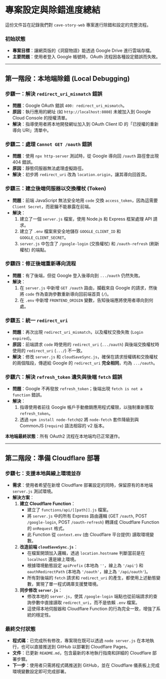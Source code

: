 # 專案設定與除錯進度總結

這份文件旨在記錄我們對 `cave-story-web` 專案進行除錯和設定的完整流程。

### 初始狀態

*   **專案目標**：讓網頁版的《洞窟物語》能透過 Google Drive 進行雲端存檔。
*   **主要問題**：使用者登入 Google 帳號時，OAuth 流程因各種設定錯誤而失敗。

---

## 第一階段：本地端除錯 (Local Debugging)

### 步驟一：解決 `redirect_uri_mismatch` 錯誤

*   **問題**：Google OAuth 錯誤 `400: redirect_uri_mismatch`。
*   **原因**：執行應用的網址 (如 `http://localhost:8080`) 未被加入到 Google Cloud Console 的授權清單。
*   **解決**：指導使用者將本地開發網址加入到 OAuth Client ID 的「已授權的重新導向 URI」清單中。

### 步驟二：處理 `Cannot GET /oauth` 錯誤

*   **問題**：使用 `npx http-server` 測試時，從 Google 導向回 `/oauth` 路徑會出現 404 錯誤。
*   **原因**：靜態伺服器無法處理虛擬路徑。
*   **解決**：初步將 `redirect_uri` 改為 `location.origin`，讓其導向回首頁。

### 步驟三：建立後端伺服器以交換權杖 (Token)

*   **問題**：前端 JavaScript 無法安全地用 `code` 交換 `access_token`，因為這需要 `Client Secret`，而密鑰不能暴露在前端。
*   **解決**：
    1.  建立了一個 `server.js` 檔案，使用 Node.js 和 Express 框架處理 API 請求。
    2.  建立了 `.env` 檔案來安全地儲存 `GOOGLE_CLIENT_ID` 和 `GOOGLE_CLIENT_SECRET`。
    3.  `server.js` 中包含了 `/google-login` (交換權杖) 和 `/oauth-refresh` (刷新權杖) 的端點。

### 步驟四：修正後端重新導向流程

*   **問題**：有了後端，但從 Google 登入後導向到 `.../oauth` 仍然失敗。
*   **解決**：
    1.  在 `server.js` 中新增 `GET /oauth` 路由，攔截來自 Google 的請求，然後將 `code` 作為查詢參數重新導向回前端首頁 (`/`)。
    2.  在 `.env` 中新增 `FRONTEND_ORIGIN` 變數，告知後端應將使用者導向到何處。

### 步驟五：統一 `redirect_uri`

*   **問題**：再次出現 `redirect_uri_mismatch`，以及權杖交換失敗 (`Login expired`)。
*   **原因**：前端請求 `code` 時使用的 `redirect_uri` (`.../oauth`) 與後端交換權杖時使用的 `redirect_uri` (`.../`) 不一致。
*   **解決**：修改 `server.js` 和 `cloudSaveSync.js`，確保在請求授權碼和交換權杖的兩個階段，傳遞給 Google 的 `redirect_uri` **完全相同**，均為 `.../oauth`。

### 步驟六：解決 `refresh_token` 遺失與後端 `fetch` 錯誤

*   **問題**：Google 不再發放 `refresh_token`；後端出現 `fetch is not a function` 錯誤。
*   **解決**：
    1.  指導使用者前往 Google 帳戶手動撤銷應用程式權限，以強制重新獲取 `refresh_token`。
    2.  透過 `npm install node-fetch@2` 將 `node-fetch` 套件降級到與 CommonJS (`require`) 語法相容的 v2 版本。

**本地端最終狀態**：所有 OAuth2 流程在本地端均已正常運作。

---

## 第二階段：準備 Cloudflare 部署

### 步驟七：支援本地與線上環境並存

*   **需求**：使用者希望在新增 Cloudflare 部署設定的同時，保留原有的本地端 `server.js` 測試環境。
*   **解決方案**：
    1.  **建立 Cloudflare Function**：
        *   建立了 `functions/api/[[path]].js` 檔案。
        *   將 `server.js` 中的所有 Express 路由邏輯 (GET `/oauth`, POST `/google-login`, POST `/oauth-refresh`) 轉譯成 Cloudflare Function 的 `onRequest` 格式。
        *   此 Function 從 `context.env` (由 Cloudflare 平台提供) 讀取環境變數。
    2.  **改造前端 `cloudSaveSync.js`**：
        *   在檔案開頭加入邏輯，透過 `location.hostname` 判斷當前是在 `localhost` 還是線上環境。
        *   根據環境動態設定 `apiPrefix` (本地為 `''`，線上為 `'/api'`) 和 `oauthRedirectPath` (本地為 `'/oauth'`，線上為 `'/api/oauth'`)。
        *   所有對後端的 `fetch` 請求和 `redirect_uri` 的產生，都使用上述動態變數，實現了單一程式碼庫支援雙環境。
    3.  **同步修改 `server.js`**：
        *   修改本地的 `server.js`，使其 `/google-login` 端點也從前端請求的查詢參數中直接讀取 `redirect_uri`，而不是依賴 `.env` 檔案。
        *   這使得本地伺服器和 Cloudflare Function 的行為完全一致，增強了系統的穩定性。

### 最終交付狀態

*   **程式碼**：已完成所有修改，專案現在既可以透過 `node server.js` 在本地執行，也可以直接推送到 GitHub 以部署到 Cloudflare Pages。
*   **文件**：已更新 `README.md`，包含最新的本地執行指南和詳細的 Cloudflare 部署步驟。
*   **下一步**：使用者只需將程式碼推送到 GitHub，並在 Cloudflare 儀表板上完成環境變數設定即可完成部署。